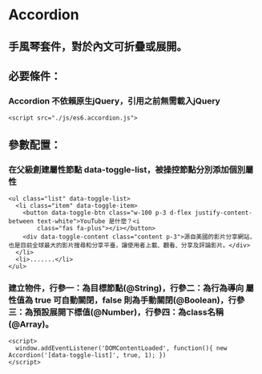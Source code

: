 # Accordion
## 手風琴套件，對於內文可折疊或展開。

## 必要條件：
### Accordion 不依賴原生jQuery，引用之前無需載入jQuery
```
<script src="./js/es6.accordion.js">
```

## 參數配置：
### 在父級創建屬性節點 data-toggle-list，被操控節點分別添加個別屬性
```
<ul class="list" data-toggle-list>
  <li class="item" data-toggle-item>
    <button data-toggle-btn class="w-100 p-3 d-flex justify-content-between text-white">YouTube 是什麼？<i
        class="fas fa-plus"></i></button>
    <div data-toggle-content class="content p-3">源自美國的影片分享網站，也是目前全球最大的影片搜尋和分享平臺，讓使用者上載、觀看、分享及評論影片。</div>
  </li>
  <li>.......</li>
</ul>
```
### 建立物件，行參一：為目標節點(@String)，行參二：為行為導向 屬性值為 true 可自動關閉，false 則為手動關閉(@Boolean)，行參三：為預設展開下標值(@Number)，行參四：為class名稱(@Array)。
```
<script>
  window.addEventListener('DOMContentLoaded', function(){ new Accordion('[data-toggle-list]', true, 1); })
</script>
```
